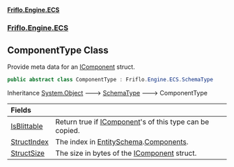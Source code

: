 #### [Friflo.Engine.ECS](index.md#'index')
### [Friflo.Engine.ECS](Friflo.Engine.ECS.md#'Friflo.Engine.ECS')

## ComponentType Class

Provide meta data for an [IComponent](IComponent.md#'Friflo.Engine.ECS.IComponent') struct.

```csharp
public abstract class ComponentType : Friflo.Engine.ECS.SchemaType
```

Inheritance [System.Object](https://docs.microsoft.com/en-us/dotnet/api/System.Object#'System.Object') &#129106; [SchemaType](SchemaType.md#'Friflo.Engine.ECS.SchemaType') &#129106; ComponentType

| Fields | |
| :--- | :--- |
| [IsBlittable](ComponentType.IsBlittable.md#'Friflo.Engine.ECS.ComponentType.IsBlittable') | Return true if [IComponent](IComponent.md#'Friflo.Engine.ECS.IComponent')'s of this type can be copied. |
| [StructIndex](ComponentType.StructIndex.md#'Friflo.Engine.ECS.ComponentType.StructIndex') | The index in [EntitySchema](EntitySchema.md#'Friflo.Engine.ECS.EntitySchema').[Components](EntitySchema.Components.md#'Friflo.Engine.ECS.EntitySchema.Components'). |
| [StructSize](ComponentType.StructSize.md#'Friflo.Engine.ECS.ComponentType.StructSize') | The size in bytes of the [IComponent](IComponent.md#'Friflo.Engine.ECS.IComponent') struct. |
